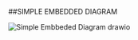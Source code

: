 ##SIMPLE EMBEDDED DIAGRAM


![Simple Embbeded Diagram drawio](https://user-images.githubusercontent.com/98817564/154793753-0104c27e-9ecc-41fd-86f4-0c79079921c4.png)
